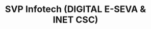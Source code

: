 ---
title: "SVP Infotech (DIGITAL E-SEVA & INET CSC)"
url: /karanampettai/svp-infotech-digital-e-seva-and-inet-csc/
shop: computer
---